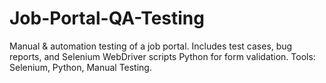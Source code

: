 # Job-Portal-QA-Testing
Manual &amp; automation testing of a job portal. Includes test cases, bug reports, and Selenium WebDriver scripts Python for form validation.   Tools: Selenium, Python, Manual Testing.
